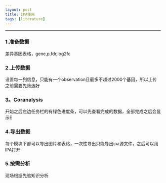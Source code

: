 ```yaml
---
layout: post
title: IPA使用
tags: [literature]
---
```

------------------------------------------------------------------------

### 1.准备数据
差异基因表格，gene,p,fdr,log2fc

### 2.上传数据
设置每一列信息，只能有一个observation且最多不超过2000个基因，所以上传之前需要先筛选好

### 3。Coranalysis
开始之后左边任务栏的有绿色进度条，可以先查看完成的数据，全部完成之后会显示E

### 4.导出数据
每个模块下都可以导出图片和表格，一次性导出只能导出ipa源文件，之后可以用IPA打开

### 5.按需分析
现场根据先验知识分析
